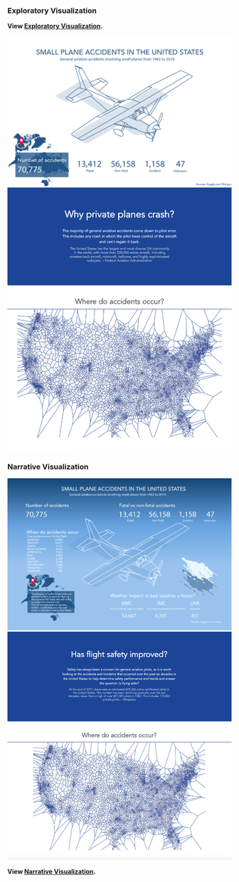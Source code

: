### Exploratory Visualization

**View [Exploratory Visualization](https://thoughtfulmind.github.io/Interactive-Data-Vis-Sp2020/Project1_ExploratoryVisualization/).** 

[![Exploratory Visualization](VizOverviewExplorative.png)](https://thoughtfulmind.github.io/Interactive-Data-Vis-Sp2020/Project1_ExploratoryVisualization/)
![](ExploratoryViz.png)  



### Narrative Visualization

[![Narrative visualization](VizOverviewNarrative.png)](https://thoughtfulmind.github.io/Interactive-Data-Vis-Sp2020/Project2NarrativeVisualization/)
![](NarrativeViz.png)  

**View [Narrative Visualization](https://thoughtfulmind.github.io/Interactive-Data-Vis-Sp2020/Project2NarrativeVisualization/).**

